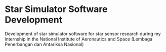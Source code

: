 # Star Simulator Software Development
Development of star simulator software for star sensor research during my internship in the National Institute of Aeronautics and Space (Lembaga Penerbangan dan Antariksa Nasional)
